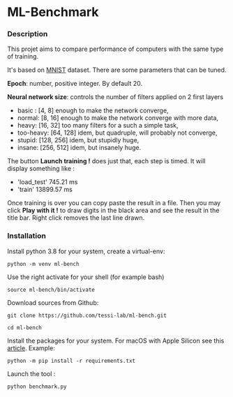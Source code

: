 # ML-Benchmark

### Description

This projet aims to compare performance
of computers with the same type of training.

It's based on [MNIST](http://yann.lecun.com/exdb/mnist/) dataset.
There are some parameters that can be tuned.

**Epoch**: number, positive integer. By default 20.

**Neural network size**: controls the number of filters applied on 2 first layers
 - basic : [4, 8] enough to make the network converge,
 - normal: [8, 16] enough to make the network converge with more data,
 - heavy: [16, 32] too many filters for a such a simple task,
 - too-heavy: [64, 128] idem, but quadruple, will probably not converge,
 - stupid: [128, 256] idem, but stupidly huge,
 - insane: [256, 512] idem, but insanely huge.

The button **Launch training !** does just that, each step is timed.
It will display something like  :
 - 'load_test'  745.21 ms
 - 'train'  13899.57 ms

Once training is over you can copy paste the result in a file.
Then you may click **Play with it !** to draw digits in the black area
and see the result in the title bar.
Right click removes the last line drawn.

### Installation
Install python 3.8 for your system, create a virtual-env:

`python -m venv ml-bench`

Use the right activate for your shell (for example bash)

`source ml-bench/bin/activate`

Download sources from Github:

`git clone https://github.com/tessi-lab/ml-bench.git`

`cd ml-bench`

Install the packages for your system.
For macOS with Apple Silicon see this [article](https://developer.apple.com/metal/tensorflow-plugin/).
Example: 

`python -m pip install -r requirements.txt`

Launch the tool : 

`python benchmark.py`
